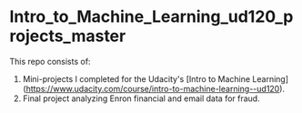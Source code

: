 # Intro_to_Machine_Learning_ud120_projects_master
This repo consists of:
1. Mini-projects I completed for the Udacity's [Intro to Machine Learning] (https://www.udacity.com/course/intro-to-machine-learning--ud120).
2. Final project analyzing Enron financial and email data for fraud.
